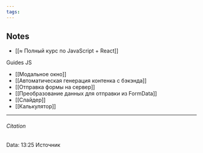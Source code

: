 ```yaml
---
tags:  
---
```




## Notes
- [[≈ Полный курс по JavaScript + React]]

Guides JS
- [[Модальное окно]]
- [[Автоматическая генерация контенка с бэкэнда]]
- [[Отправка формы на сервер]]
- [[Преобразование данных для отправки из FormData]]
- [[Слайдер]]
- [[Калькулятор]]
---
###### Citation
Data: 13:25
Источник
